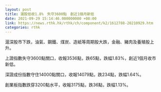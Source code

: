 ```yaml
---
layout: post
title: 滬股低收1.8%　失守3600點　創近1個月新低
date: 2021-09-29 15:14:46.000000000 +08:00
link: https://news.rthk.hk/rthk/ch/component/k2/1612788-20210929.htm
categories: rthk
---
```


滬深股市下跌，油氣、鋼鐵、煤炭、造紙等周期股大跌，金融、豬肉及養殖股上升。

上證指數失守3600點關口，收報3536點，跌65點，跌幅1.83%，創近1個月收市新低。

深證成份指數守住14000點關口，收報14079點，跌234點，跌幅1.64%。

創業板指數跌穿3200點水平，收報3175點，跌36點，跌幅1.13%。
